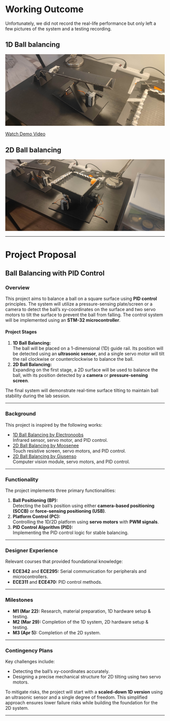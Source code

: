 # Working Outcome

Unfortunately, we did not record the real-life performance but only left a few pictures of the system and a testing recording.

## 1D Ball balancing
![Image Description](000src/outcomes/1.jpg)

[Watch Demo Video](000src/outcomes/1.mp4)


## 2D Ball balancing
![Image Description](000src/outcomes/2.jpg)


---
# Project Proposal
## Ball Balancing with PID Control

### Overview

This project aims to balance a ball on a square surface using **PID control** principles. The system will utilize a pressure-sensing plate/screen or a camera to detect the ball’s xy-coordinates on the surface and two servo motors to tilt the surface to prevent the ball from falling. The control system will be implemented using an **STM-32 microcontroller**.

#### Project Stages
1. **1D Ball Balancing:**  
   The ball will be placed on a 1-dimensional (1D) guide rail. Its position will be detected using an **ultrasonic sensor**, and a single servo motor will tilt the rail clockwise or counterclockwise to balance the ball.
2. **2D Ball Balancing:**  
   Expanding on the first stage, a 2D surface will be used to balance the ball, with its position detected by a **camera** or **pressure-sensing screen**.

The final system will demonstrate real-time surface tilting to maintain ball stability during the lab session.

---

### Background

This project is inspired by the following works:

- [1D Ball Balancing by Electronoobs](https://electronoobs.io/tutorial/11#)  
  Infrared sensor, servo motor, and PID control.  
- [2D Ball Balancing by Moosenee](https://www.instructables.com/PID-Controlled-Ball-Balancing-Stewart-Platform/)  
  Touch resistive screen, servo motors, and PID control.  
- [2D Ball Balancing by Giusenso](https://github.com/giusenso/Ball-Balancing-PID-System)  
  Computer vision module, servo motors, and PID control.  

---

### Functionality

The project implements three primary functionalities:

1. **Ball Positioning (BP):**  
   Detecting the ball’s position using either **camera-based positioning (SCCB)** or **force-sensing positioning (USB)**.
2. **Platform Control (PC):**  
   Controlling the 1D/2D platform using **servo motors** with **PWM signals**.
3. **PID Control Algorithm (PID):**  
   Implementing the PID control logic for stable balancing.  

---

### Designer Experience

Relevant courses that provided foundational knowledge:
- **ECE342** and **ECE295:** Serial communication for peripherals and microcontrollers.
- **ECE311** and **ECE470:** PID control methods.

---

### Milestones

- **M1 (Mar 22):** Research, material preparation, 1D hardware setup & testing.  
- **M2 (Mar 29):** Completion of the 1D system, 2D hardware setup & testing.  
- **M3 (Apr 5):** Completion of the 2D system.  

---

### Contingency Plans

Key challenges include:  
- Detecting the ball’s xy-coordinates accurately.  
- Designing a precise mechanical structure for 2D tilting using two servo motors.  

To mitigate risks, the project will start with a **scaled-down 1D version** using an ultrasonic sensor and a single degree of freedom. This simplified approach ensures lower failure risks while building the foundation for the 2D system.

---

